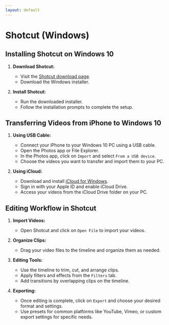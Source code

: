 ```yaml
---
layout: default
---
```


# Shotcut (Windows)

## Installing Shotcut on Windows 10
1. **Download Shotcut:**
   - Visit the [Shotcut download page](https://shotcut.org/download/).
   - Download the Windows installer.

2. **Install Shotcut:**
   - Run the downloaded installer.
   - Follow the installation prompts to complete the setup.

## Transferring Videos from iPhone to Windows 10
1. **Using USB Cable:**
   - Connect your iPhone to your Windows 10 PC using a USB cable.
   - Open the Photos app or File Explorer.
   - In the Photos app, click on `Import` and select `From a USB device`.
   - Choose the videos you want to transfer and import them to your PC.

2. **Using iCloud:**
   - Download and install [iCloud for Windows](https://support.apple.com/en-us/HT204283).
   - Sign in with your Apple ID and enable iCloud Drive.
   - Access your videos from the iCloud Drive folder on your PC.

## Editing Workflow in Shotcut
1. **Import Videos:**
   - Open Shotcut and click on `Open File` to import your videos.

2. **Organize Clips:**
   - Drag your video files to the timeline and organize them as needed.

3. **Editing Tools:**
   - Use the timeline to trim, cut, and arrange clips.
   - Apply filters and effects from the `Filters` tab.
   - Add transitions by overlapping clips on the timeline.

4. **Exporting:**
   - Once editing is complete, click on `Export` and choose your desired format and settings.
   - Use presets for common platforms like YouTube, Vimeo, or custom export settings for specific needs.
